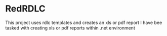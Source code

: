 # RedRDLC
This project uses rdlc templates and creates an xls or pdf report
I have bee tasked with creating xls or pdf reports within .net environment
